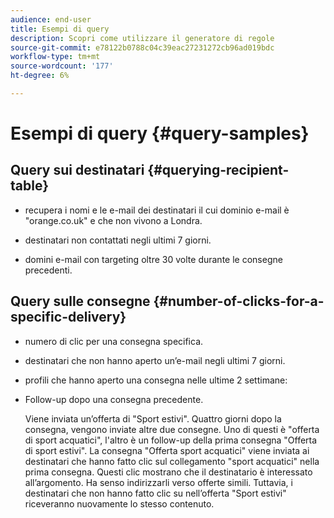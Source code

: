 ```yaml
---
audience: end-user
title: Esempi di query
description: Scopri come utilizzare il generatore di regole
source-git-commit: e78122b0788c04c39eac27231272cb96ad019bdc
workflow-type: tm+mt
source-wordcount: '177'
ht-degree: 6%

---
```


# Esempi di query {#query-samples}

## Query sui destinatari {#querying-recipient-table}

* recupera i nomi e le e-mail dei destinatari il cui dominio e-mail è &quot;orange.co.uk&quot; e che non vivono a Londra.

* destinatari non contattati negli ultimi 7 giorni.

* domini e-mail con targeting oltre 30 volte durante le consegne precedenti.

## Query sulle consegne {#number-of-clicks-for-a-specific-delivery}

* numero di clic per una consegna specifica.

* destinatari che non hanno aperto un’e-mail negli ultimi 7 giorni.

* profili che hanno aperto una consegna nelle ultime 2 settimane:

* Follow-up dopo una consegna precedente.

  Viene inviata un’offerta di &quot;Sport estivi&quot;. Quattro giorni dopo la consegna, vengono inviate altre due consegne. Uno di questi è &quot;offerta di sport acquatici&quot;, l&#39;altro è un follow-up della prima consegna &quot;Offerta di sport estivi&quot;. La consegna &quot;Offerta sport acquatici&quot; viene inviata ai destinatari che hanno fatto clic sul collegamento &quot;sport acquatici&quot; nella prima consegna. Questi clic mostrano che il destinatario è interessato all’argomento. Ha senso indirizzarli verso offerte simili. Tuttavia, i destinatari che non hanno fatto clic su nell’offerta &quot;Sport estivi&quot; riceveranno nuovamente lo stesso contenuto.
